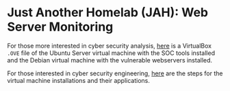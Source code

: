 # Just Another Homelab (JAH): Web Server Monitoring

For those more interested in cyber security analysis, [here]() is a VirtualBox `.OVE` file of the Ubuntu Server virtual machine with the SOC tools installed and the Debian virtual machine with the vulnerable webservers installed.

For those interested in cyber security engineering, [here]() are the steps for the virtual machine installations and their applications.
